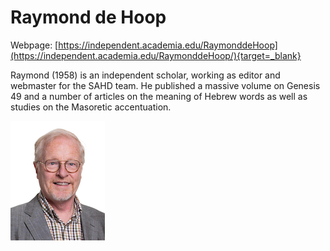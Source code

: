 # Raymond de Hoop


Webpage: [https://independent.academia.edu/RaymonddeHoop](https://independent.academia.edu/RaymonddeHoop/){target=_blank}

Raymond (1958) is an independent scholar, working as editor and webmaster for the SAHD team. He published a massive volume on Genesis 49 and a number of articles on the meaning of Hebrew words as well as studies on the Masoretic accentuation.

![raymond de hoop](../photos/raymond_de_hoop.jpg "Raymond de Hoop")

